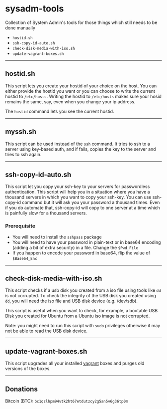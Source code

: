 # sysadm-tools

Collection of System Admin's tools for those things which still needs to be done manually

- `hostid.sh`
- `ssh-copy-id-auto.sh`
- `check-disk-media-with-iso.sh`
- `update-vagrant-boxes.sh`

---

## hostid.sh

This script lets you create your hostid of your choice on the host. You can either provide the hostid you want or you can choose to write the current hostid to `/etc/hosts`. Writing the hostid to `/etc/hosts` makes sure your hosid remains the same, say, even when you change your ip address.

The `hostid` command lets you see the current hostid.

---

## myssh.sh

This script can be used instead of the `ssh` command. It tries to ssh to a server using key-based auth, and if fails, copies the key to the server and tries to ssh again.

---

## ssh-copy-id-auto.sh

This script let you copy your ssh-key to your servers for passwordless authentication. This script will help you in a situation where you have a thousand servers in which you want to copy your ssh-key. You can use ssh-copy-id command but it will ask you your password a thousand times. Even if you do automate that, ssh-copy-id will copy to one server at a time which is painfully slow for a thousand servers.

### Prerequisite

- You will need to install the `sshpass` package
- You will need to have your password in plain-text or in base64 encoding (adding a bit of extra security) in a file. Change the `$Pwd_File`
- If you happen to encode your password in base64, flip the value of `$Base64_Enc`

---

## check-disk-media-with-iso.sh

This script checks if a usb disk you created from a iso file using tools like `dd` is not corrupted. To check the integrity of the USB disk you created using `dd`, you will need the iso file and USB disk device (e.g. /dev/sdb).

This script is useful when you want to check, for example, a bootable USB Disk you created for Ubuntu from a Ubuntu iso image is not corrupted.

Note: you might need to run this script with `sudo` privileges otherwise it may not be able to read the USB disk device.

---

## update-vagrant-boxes.sh

This script upgrades all your installed [vagrant](https://www.vagrantup.com/) boxes and purges old versions of the boxes.

---

## Donations

Bitcoin (BTC): `bc1qzlhpm94vtk2ht67etdutzcy2g5an5v6g36tp0m`
